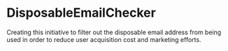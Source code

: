 # DisposableEmailChecker
Creating this initiative to filter out the disposable email address from being used in order to reduce user acquisition cost and marketing efforts.
